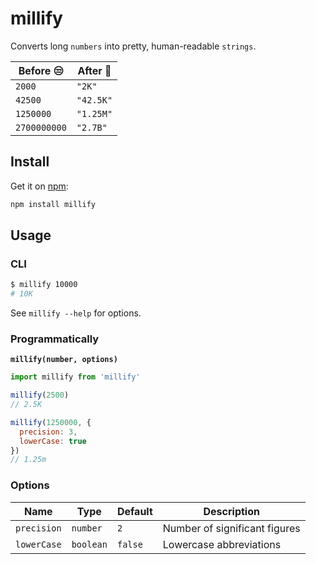 # millify
Converts long `numbers` into pretty, human-readable `strings`.

Before :unamused: | After :tada:
--- | ---
`2000` | `"2K"`
`42500` | `"42.5K"`
`1250000` | `"1.25M"`
`2700000000` | `"2.7B"`


## Install

Get it on [npm](https://www.npmjs.com/package/millify):

```bash
npm install millify
```
## Usage

### CLI

```bash
$ millify 10000
# 10K
```
See `millify --help` for options.

### Programmatically

**`millify(number, options)`**

```js
import millify from 'millify'

millify(2500)
// 2.5K

millify(1250000, {
  precision: 3,
  lowerCase: true
})
// 1.25m
```

### Options

Name | Type | Default | Description
--- | --- | --- | ---
`precision` | `number` | `2` | Number of significant figures
`lowerCase` | `boolean` | `false` | Lowercase abbreviations
